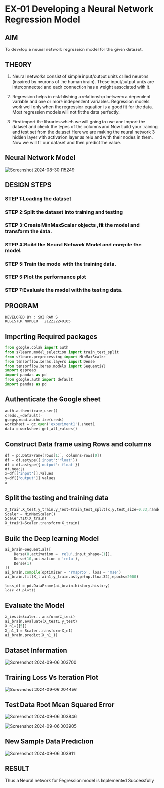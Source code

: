 # EX-01 Developing a Neural Network Regression Model
## AIM

To develop a neural network regression model for the given dataset.

## THEORY

1) Neural networks consist of simple input/output units called neurons (inspired by neurons of the human brain). These input/output units are interconnected and each connection has a weight associated with it.

2) Regression helps in establishing a relationship between a dependent variable and one or more independent variables. Regression models work well only when the regression equation is a good fit for the data. Most regression models will not fit the data perfectly.

3) First import the libraries which we will going to use and Import the dataset and check the types of the columns and Now build your training and test set from the dataset Here we are making the neural network 3 hidden layer with activation layer as relu and with their nodes in them. Now we will fit our dataset and then predict the value.

## Neural Network Model
![Screenshot 2024-08-30 115249](https://github.com/user-attachments/assets/ac711c8c-ee90-4b2b-a97a-fce7a04c6993)


## DESIGN STEPS
### STEP 1:Loading the dataset
### STEP 2:Split the dataset into training and testing
### STEP 3:Create MinMaxScalar objects ,fit the model and transform the data.
### STEP 4:Build the Neural Network Model and compile the model.
### STEP 5:Train the model with the training data.
### STEP 6:Plot the performance plot
### STEP 7:Evaluate the model with the testing data.
## PROGRAM
```
DEVELOPED BY : SRI RAM S
REGISTER NUMBER : 212222240105
```

## Importing Required packages
```py
from google.colab import auth
from sklearn.model_selection import train_test_split
from sklearn.preprocessing import MinMaxScaler
from tensorflow.keras.layers import Dense
from tensorflow.keras.models import Sequential
import gspread
import pandas as pd
from google.auth import default
import pandas as pd
```

## Authenticate the Google sheet
```py
auth.authenticate_user()
creds,_=default()
gc=gspread.authorize(creds)
worksheet = gc.open('experiment1').sheet1
data = worksheet.get_all_values()
```
## Construct Data frame using Rows and columns
```py
df = pd.DataFrame(rows[1:], columns=rows[0])
df = df.astype({'input':'float'})
df = df.astype({'output':'float'})
df.head()
x=df[['input']].values
y=df[['output']].values
x
```
## Split the testing and training data
```py
X_train,X_test,y_train,y_test=train_test_split(x,y,test_size=0.33,random_state=33)
Scaler = MinMaxScaler()
Scaler.fit(X_train)
X_train1=Scaler.transform(X_train)
```
## Build the Deep learning Model
```py
ai_brain=Sequential([
    Dense(8,activation = 'relu',input_shape=[1]),
    Dense(10,activation = 'relu'),
    Dense(1)
])
ai_brain.compile(optimizer = 'rmsprop', loss = 'mse')
ai_brain.fit(X_train1,y_train.astype(np.float32),epochs=2000)

loss_df = pd.DataFrame(ai_brain.history.history)
loss_df.plot()
```

## Evaluate the Model
```py
X_test1=Scaler.transform(X_test)
ai_brain.evaluate(X_test1,y_test)
X_n1=[[5]]
X_n1_1 = Scaler.transform(X_n1)
ai_brain.predict(X_n1_1)
```
## Dataset Information
![Screenshot 2024-09-06 003700](https://github.com/user-attachments/assets/7df87925-d1b2-4ece-83ab-f9a6ea786ec8)


## Training Loss Vs Iteration Plot
![Screenshot 2024-09-06 004456](https://github.com/user-attachments/assets/19801a4f-5113-4d8b-b3a0-dceeb3807df8)


## Test Data Root Mean Squared Error
![Screenshot 2024-09-06 003846](https://github.com/user-attachments/assets/b9e9de23-b653-48ea-a695-c644413b6867)

![Screenshot 2024-09-06 003905](https://github.com/user-attachments/assets/83fd39df-ed4d-4136-8708-5468db0be927)


## New Sample Data Prediction
![Screenshot 2024-09-06 003911](https://github.com/user-attachments/assets/b842afc6-c1d4-4d1a-8f0f-70a0479e0626)



## RESULT
Thus a Neural network for Regression model is Implemented Successfully
